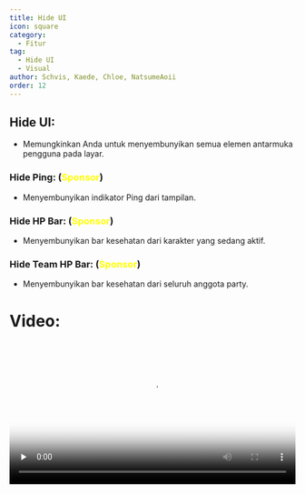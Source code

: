 ```yaml
---
title: Hide UI
icon: square
category:
  - Fitur
tag:
  - Hide UI
  - Visual
author: Schvis, Kaede, Chloe, NatsumeAoii
order: 12
---
```


## Hide UI:
- Memungkinkan Anda untuk menyembunyikan semua elemen antarmuka pengguna pada layar.

### Hide Ping: (<span style='color:yellow;'>Sponsor</span>)
- Menyembunyikan indikator Ping dari tampilan.

### Hide HP Bar: (<span style='color:yellow;'>Sponsor</span>)
- Menyembunyikan bar kesehatan dari karakter yang sedang aktif.

### Hide Team HP Bar: (<span style='color:yellow;'>Sponsor</span>)
- Menyembunyikan bar kesehatan dari seluruh anggota party.

# Video:

<video controls preload="none" width="100%" poster="https://nextcloud.atruicardona.xyz/s/tRDjSriLiqs6QWq/preview"><source src="https://nextcloud.atruicardona.xyz/s/tRDjSriLiqs6QWq/download" type="video/mp4"></video>